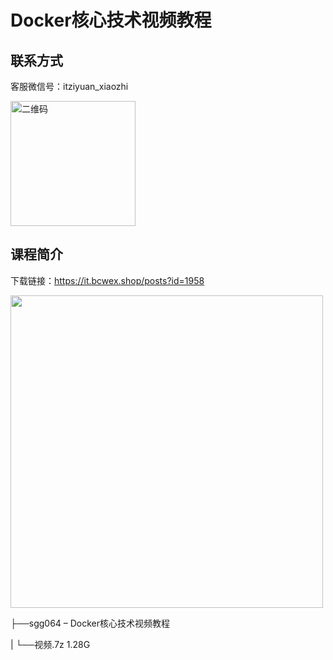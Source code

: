 # Docker核心技术视频教程

## 联系方式

客服微信号：itziyuan_xiaozhi

<img src="https://ziyuanyun.oss-cn-guangzhou.aliyuncs.com/common/20240614073449/666b82192834a.jpg" width="200" height="200" alt="二维码">

## 课程简介

下载链接：https://it.bcwex.shop/posts?id=1958

<img src="https://ziyuanyun.oss-cn-guangzhou.aliyuncs.com/yun/20240515183614/6644901e3f664.jpg" width="500" alt="">

  ├──sgg064 &#8211; Docker核心技术视频教程

 | └──视频.7z 1.28G

  